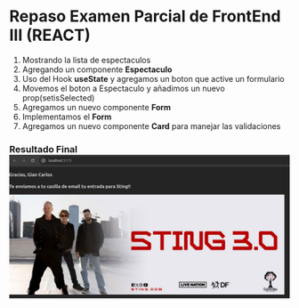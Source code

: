 # Repaso Examen Parcial de FrontEnd III (REACT)


1. Mostrando la lista de espectaculos
2. Agregando un componente **Espectaculo**
3. Uso del Hook **useState** y agregamos un boton que active un formulario
4. Movemos el boton a Espectaculo y añadimos un nuevo prop(setisSelected)
5. Agregamos un nuevo componente **Form**
6. Implementamos el **Form**
7. Agregamos un nuevo componente **Card** para manejar las validaciones

### Resultado Final![alt text](image.png)



